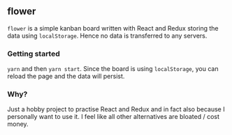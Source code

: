 ## flower

`flower` is a simple kanban board written with React and Redux storing the data using `localStorage`. Hence no data is transferred to any servers.

### Getting started

`yarn` and then `yarn start`. Since the board is using `localStorage`, you can reload the page and the data will persist.

### Why?

Just a hobby project to practise React and Redux and in fact also because I personally want to use it. I feel like all other alternatives are bloated / cost money.
